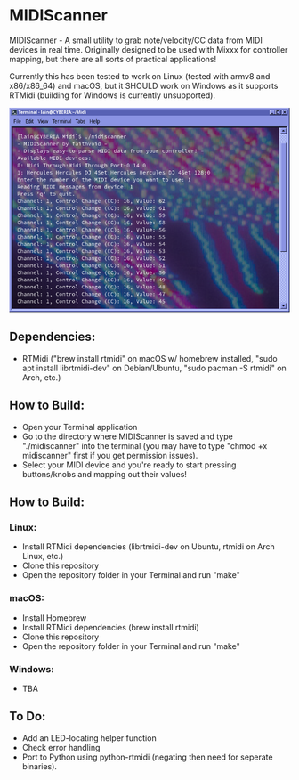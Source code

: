# MIDIScanner

MIDIScanner - A small utility to grab note/velocity/CC data from MIDI devices in real time. Originally designed to be used with Mixxx for controller mapping, but there are all sorts of practical applications!

Currently this has been tested to work on Linux (tested with armv8 and x86/x86_64) and macOS, but it SHOULD work on Windows as it supports RTMidi (building for Windows is currently unsupported).

![](screenshot.png)

## Dependencies:
- RTMidi ("brew install rtmidi" on macOS w/ homebrew installed, "sudo apt install librtmidi-dev" on Debian/Ubuntu, "sudo pacman -S rtmidi" on Arch, etc.)

## How to Build:
- Open your Terminal application
- Go to the directory where MIDIScanner is saved and type "./midiscanner" into the terminal (you may have to type "chmod +x midiscanner" first if you get permission issues).
- Select your MIDI device and you're ready to start pressing buttons/knobs and mapping out their values!

## How to Build:
### Linux:
- Install RTMidi dependencies (librtmidi-dev on Ubuntu, rtmidi on Arch Linux, etc.)
- Clone this repository
- Open the repository folder in your Terminal and run "make" 

### macOS:
- Install Homebrew
- Install RTMidi dependencies (brew install rtmidi)
- Clone this repository
- Open the repository folder in your Terminal and run "make" 

### Windows:
- TBA

## To Do:
- Add an LED-locating helper function
- Check error handling
- Port to Python using python-rtmidi (negating then need for seperate binaries).

